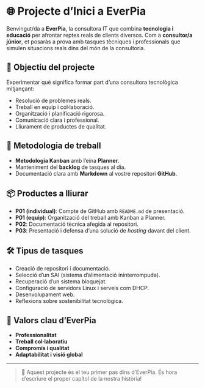 # 🌐 Projecte d’Inici a EverPia

Benvingut/da a **EverPia**, la consultora IT que combina **tecnologia i educació** per afrontar reptes reals de clients diversos. Com a **consultor/a júnior**, et posaràs a prova amb tasques tècniques i professionals que simulen situacions reals dins del món de la consultoria.

## 🎯 Objectiu del projecte
Experimentar què significa formar part d’una consultora tecnològica mitjançant:
- Resolució de problemes reals.
- Treball en equip i col·laboració.
- Organització i planificació rigorosa.
- Comunicació clara i professional.
- Lliurament de productes de qualitat.

## 🧠 Metodologia de treball
- **Metodologia Kanban** amb l’eina **Planner**.
- Manteniment del **backlog** de tasques al dia.
- Documentació clara amb **Markdown** al vostre repositori **GitHub**.

## 📦 Productes a lliurar
- **P01 (individual)**: Compte de GitHub amb `README.md` de presentació.
- **P01 (equip)**: Organització del treball amb Kanban a Planner.
- **P02**: Documentació tècnica afegida al repositori.
- **P03**: Presentació i defensa d’una solució de *hosting* davant del client.

## 🛠️ Tipus de tasques
- Creació de repositori i documentació.
- Selecció d’un SAI (sistema d’alimentació ininterrompuda).
- Recuperació d’un sistema bloquejat.
- Configuració de servidors Linux i serveis com DHCP.
- Desenvolupament web.
- Reflexions sobre sostenibilitat tecnològica.

## 🧩 Valors clau d’EverPia
- **Professionalitat**
- **Treball col·laboratiu**
- **Compromís i qualitat**
- **Adaptabilitat i visió global**

---

> 🚀 Aquest projecte és el teu primer pas dins d’EverPia. És hora d’escriure el proper capítol de la nostra història!
